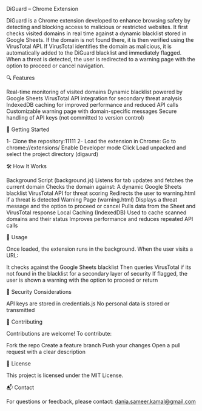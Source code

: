 DiGuard – Chrome Extension

DiGuard is a Chrome extension developed to enhance browsing safety by detecting and blocking access to malicious or restricted websites. It first checks visited domains in real time against a dynamic blacklist stored in Google Sheets. If the domain is not found there, it is then verified using the VirusTotal API. If VirusTotal identifies the domain as malicious, it is automatically added to the DiGuard blacklist and immediately flagged. When a threat is detected, the user is redirected to a warning page with the option to proceed or cancel navigation.

🔍 Features

Real-time monitoring of visited domains
Dynamic blacklist powered by Google Sheets
VirusTotal API integration for secondary threat analysis
IndexedDB caching for improved performance and reduced API calls
Customizable warning page with domain-specific messages
Secure handling of API keys (not committed to version control)

🚀 Getting Started

1- Clone the repository:11111
2- Load the extension in Chrome:
Go to chrome://extensions/
Enable Developer mode
Click Load unpacked and select the project directory (digaurd) 

🛠️ How It Works

Background Script (background.js)
Listens for tab updates and fetches the current domain
Checks the domain against:
A dynamic Google Sheets blacklist
VirusTotal API for threat scoring
Redirects the user to warning.html if a threat is detected
Warning Page (warning.html)
Displays a threat message and the option to proceed or cancel
Pulls data from the Sheet and VirusTotal response
Local Caching (IndexedDB)
Used to cache scanned domains and their status
Improves performance and reduces repeated API calls

🧠 Usage

Once loaded, the extension runs in the background. When the user visits a URL:

It checks against the Google Sheets blacklist
Then queries VirusTotal if its not found in the blacklist for a secondary layer of security
If flagged, the user is shown a warning with the option to proceed or return

🔐 Security Considerations

API keys are stored in credentials.js
No personal data is stored or transmitted

🤝 Contributing

Contributions are welcome!
To contribute:

Fork the repo
Create a feature branch
Push your changes
Open a pull request with a clear description

📄 License

This project is licensed under the MIT License.

📬 Contact

For questions or feedback, please contact: dania.sameer.kamal@gmail.com
